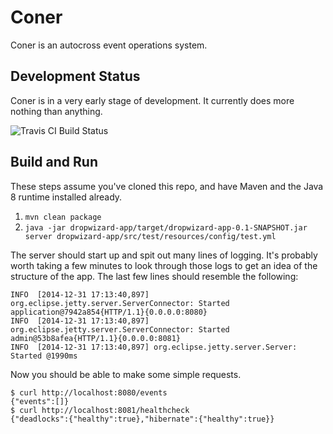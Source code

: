 # Coner

Coner is an autocross event operations system.

## Development Status

Coner is in a very early stage of development. It currently does more nothing than anything.

![Travis CI Build Status](https://travis-ci.org/carltonwhitehead/coner.svg?branch=master)

## Build and Run

These steps assume you've cloned this repo, and have Maven and the Java 8 runtime installed already.

1. `mvn clean package`
2. `java -jar dropwizard-app/target/dropwizard-app-0.1-SNAPSHOT.jar server dropwizard-app/src/test/resources/config/test.yml`

The server should start up and spit out many lines of logging. It's probably worth taking a few minutes to look through those logs to get an idea of the structure of the app. The last few lines should resemble the following:

```
INFO  [2014-12-31 17:13:40,897] org.eclipse.jetty.server.ServerConnector: Started application@7942a854{HTTP/1.1}{0.0.0.0:8080}
INFO  [2014-12-31 17:13:40,897] org.eclipse.jetty.server.ServerConnector: Started admin@53b8afea{HTTP/1.1}{0.0.0.0:8081}
INFO  [2014-12-31 17:13:40,897] org.eclipse.jetty.server.Server: Started @1990ms
```

Now you should be able to make some simple requests.

```
$ curl http://localhost:8080/events
{"events":[]}
$ curl http://localhost:8081/healthcheck
{"deadlocks":{"healthy":true},"hibernate":{"healthy":true}}
```
